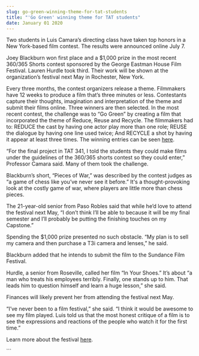 ```yaml
---
slug: go-green-winning-theme-for-tat-students
title: "'Go Green' winning theme for TAT students"
date: January 01 2020
---
```


 
<p>
  Two students in Luis Camara’s directing class have taken top honors in a New
  York-based film contest. The results were announced online July 7.
</p>
<p>
  Joey Blackburn won first place and a $1,000 prize in the most recent 360/365
  Shorts contest sponsored by the George Eastman House Film Festival. Lauren
  Hurdle took third. Their work will be shown at the organization’s festival
  next May in Rochester, New York.
</p>
<p>
  Every three months, the contest organizers release a theme. Filmmakers have 12
  weeks to produce a film that’s three minutes or less. Contestants capture
  their thoughts, imagination and interpretation of the theme and submit their
  films online. Three winners are then selected. In the most recent contest, the
  challenge was to “Go Green” by creating a film that incorporated the theme of
  Reduce, Reuse and Recycle. The filmmakers had to: REDUCE the cast by having
  one actor play more than one role; REUSE the dialogue by having one line used
  twice; And RECYCLE a shot by having it appear at least three times. The
  winning entries can be seen
  <a href="https://film360365.com/shorts/award-winning-films">here</a>.
</p>
<p>
  “For the final project in TAT 341, I told the students they could make films
  under the guidelines of the 360/365 shorts contest so they could enter,”
  Professor Camara said. Many of them took the challenge.
</p>
<p>
  Blackburn’s short, “Pieces of War,” was described by the contest judges as “a
  game of chess like you’ve never see it before.” It's a thought-provoking look
  at the costly game of war, where players are little more than chess pieces.
</p>
<p>
  The 21-year-old senior from Paso Robles said that while he’d love to attend
  the festival next May, “I don’t think I’ll be able to because it will be my
  final semester and I’ll probably be putting the finishing touches on my
  Capstone.”
</p>
<p>
  Spending the $1,000 prize presented no such obstacle. “My plan is to sell my
  camera and then purchase a T3i camera and lenses,” he said.
</p>
<p>
  Blackburn added that he intends to submit the film to the Sundance Film
  Festival.
</p>
<p>
  Hurdle, a senior from Roseville, called her film “In Your Shoes.” It’s about
  “a man who treats his employees terribly. Finally, one stands up to him. That
  leads him to question himself and learn a huge lesson,” she said.
</p>
<p>Finances will likely prevent her from attending the festival next May.</p>
<p>
  “I’ve never been to a film festival,” she said. “I think it would be awesome
  to see my film played. Luis told us that the most honest critique of a film is
  to see the expressions and reactions of the people who watch it for the first
  time.”
</p>
<p>
  Learn more about the festival
  <a href="https://film360365.com/festival/">here</a>.
</p>
```
